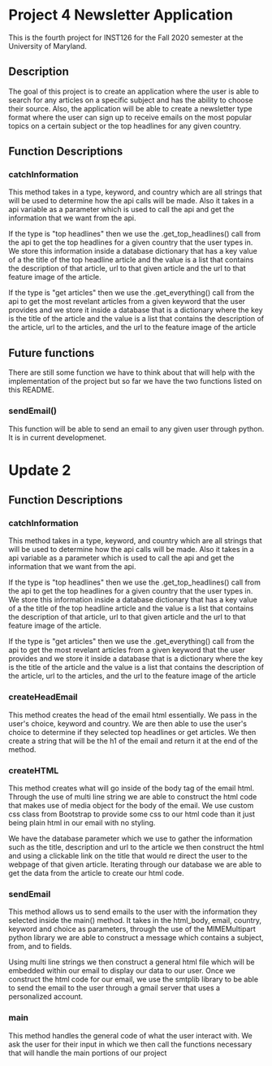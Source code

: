 # Project 4 Newsletter Application 

This is the fourth project for INST126 for the Fall 2020 semester at the University of Maryland.


## Description 

The goal of this project is to create an application where the user is able to search for any articles on a specific 
subject and has the ability to choose their source. Also, the application will be able to create a newsletter type format 
where the user can sign up to receive emails on the most popular topics on a certain subject or the top headlines for any given country. 


## Function Descriptions

### catchInformation 
This method takes in a type, keyword, and country which are all strings that will be used to determine how
the api calls will be made. Also it takes in a api variable as a parameter which is used to call the api and get
the information that we want from the api. 

If the type is "top headlines" then we use the .get_top_headlines() call from the api to get the top headlines 
for a given country that the user types in. We store this information inside a database dictionary that has a key value of 
a the title of the top headline article and the value is a list that contains the description of that article, url to that given article
and the url to that feature image of the article. 

If the type is "get articles" then we use the .get_everything() call from the api to get the most revelant articles
from a given keyword that the user provides and we store it inside a database that is a dictionary where the key is
the title of the article and the value is a list that contains the description of the article, url to the articles,
and the url to the feature image of the article 

## Future functions
There are still some function we have to think about that will help with the implementation of the project but so 
far we have the two functions listed on this README. 

### sendEmail()
This function will be able to send an email to any given user through python. It is in current developmenet. 

# Update 2 

## Function Descriptions

### catchInformation 
This method takes in a type, keyword, and country which are all strings that will be used to determine how
the api calls will be made. Also it takes in a api variable as a parameter which is used to call the api and get
the information that we want from the api. 

If the type is "top headlines" then we use the .get_top_headlines() call from the api to get the top headlines 
for a given country that the user types in. We store this information inside a database dictionary that has a key value of 
a the title of the top headline article and the value is a list that contains the description of that article, url to that given article
and the url to that feature image of the article. 

If the type is "get articles" then we use the .get_everything() call from the api to get the most revelant articles
from a given keyword that the user provides and we store it inside a database that is a dictionary where the key is
the title of the article and the value is a list that contains the description of the article, url to the articles,
and the url to the feature image of the article 

### createHeadEmail 
This method creates the head of the email html essentially. We pass in the user's choice, keyword and country. 
We are then able to use the user's choice to determine if they selected top headlines or get articles. 
We then create a string that will be the h1 of the email and return it at the end of the method. 

### createHTML
This method creates what will go inside of the body tag of the email html. Through the use of multi line string we are able 
to construct the html code that makes use of media object for the body of the email. We use custom css class from Bootstrap to provide some css to our html 
code than it just being plain html in our email with no styling. 

We have the database parameter which we use to gather the information such as the title, description and url to the article
we then construct the html and using a clickable link on the title that would re direct the user to the webpage of that given article.
Iterating through our database we are able to get the data from the article to create our html code. 

### sendEmail
This method allows us to send emails to the user with the information they selected inside the main() method. 
It takes in the html_body, email, country, keyword and choice as parameters, through the use of the MIMEMultipart python library
we are able to construct a message which contains a subject, from, and to fields. 

Using multi line strings we then construct a general html file which will be embedded within our email to display our data to
our user. Once we construct the html code for our email, we use the smtplib library to be able to send the email to the user 
through a gmail server that uses a personalized account. 

### main
This method handles the general code of what the user interact with. 
We ask the user for their input in which we then call the functions necessary that will handle the main portions 
of our project
